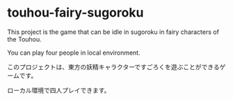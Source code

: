 # touhou-fairy-sugoroku
This project is the game that can be idle in sugoroku in fairy characters of the Touhou.

You can play four people in local environment.

このプロジェクトは、東方の妖精キャラクターですごろくを遊ぶことができるゲームです。

ローカル環境で四人プレイできます。
